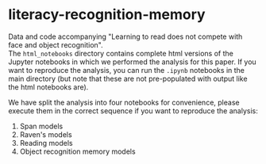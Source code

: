 # literacy-recognition-memory
Data and code accompanying "Learning to read does not compete with face and object recognition".  
The `html_notebooks` directory contains complete html versions of the Jupyter notebooks in which we performed the analysis for this paper. If you want to reproduce the analysis, you can run the `.ipynb` notebooks in the main directory (but note that these are not pre-populated with output like the html notebooks are).

We have split the analysis into four notebooks for convenience, please execute them in the correct sequence if you want to reproduce the analysis:
1. Span models
2. Raven's models
3. Reading models
4. Object recognition memory models
